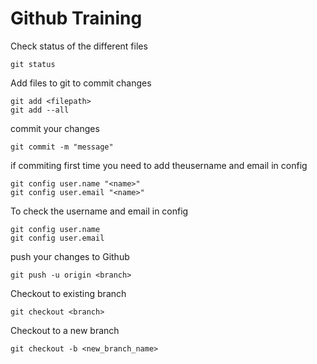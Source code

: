# Github Training

Check status of the different files
```
git status
```

Add files to git to commit changes
```
git add <filepath>
git add --all
```

commit your changes 
```
git commit -m "message"
```
if commiting first time you need to add theusername and email in config
```
git config user.name "<name>"
git config user.email "<name>"
```

To check the username and email in config
```
git config user.name 
git config user.email
```

push your changes to Github
```
git push -u origin <branch>
```

Checkout to existing branch
```
git checkout <branch>
```

Checkout to a new branch
```
git checkout -b <new_branch_name>
```